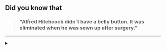 ## Did you know that

<h3>
  <blockquote>
<!--START_SECTION:debris-->                                                                                                                          
"Alfred Hitchcock didn`t have a belly button. It was eliminated when he was sewn up after surgery."
<!--END_SECTION:debris-->
  </blockquote>
</h3>

-----

<details>
  <summary></summary>

<img src="https://github-readme-stats.vercel.app/api?show_icons=true&hide=issues&username=ekickx"> <img src="https://github-readme-stats.vercel.app/api/top-langs/?layout=compact&username=ekickx">

</details>
